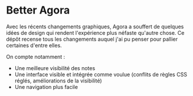 # Better Agora
Avec les récents changements graphiques, Agora a souffert de quelques idées de design qui rendent l'expérience plus néfaste qu'autre chose. Ce dépôt recense tous les changements auquel j'ai pu penser pour pallier certaines d'entre elles.

On compte notamment :
- Une meilleure visibilité des notes
- Une interface visible et intégrée comme voulue (conflits de règles CSS réglés, améliorations de la visibilité)
- Une navigation plus facile
